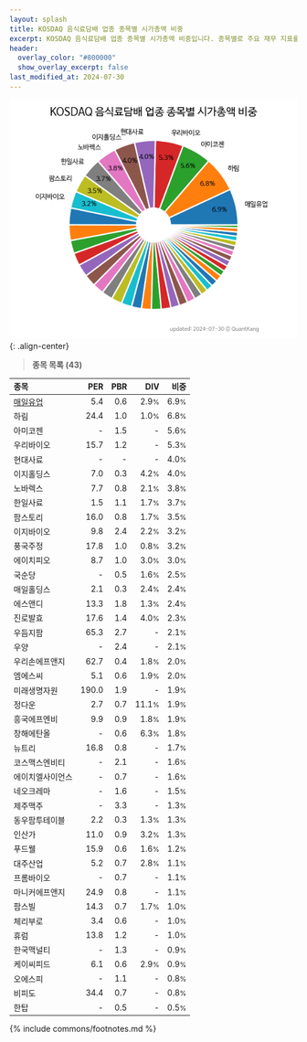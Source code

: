 ```yaml
---
layout: splash
title: KOSDAQ 음식료담배 업종 종목별 시가총액 비중
excerpt: KOSDAQ 음식료담배 업종 종목별 시가총액 비중입니다. 종목별로 주요 재무 지표를 함께 표시합니다.
header:
  overlay_color: "#800000"
  show_overlay_excerpt: false
last_modified_at: 2024-07-30
---
```



![KOSDAQ 음식료담배 업종 종목별 시가총액 비중](/stats/sector/images/kosdaq_업종_음식료담배_종목.png){: .align-center}


> **종목 목록 (43)**<a id="list"></a>

| **종목** | **PER** | **PBR** | **DIV** | **비중** |
| :------- | ------: | ------: | ------: | -------: |
| [매일유업](/267980/) | 5.4 | 0.6 | 2.9<small>%</small> | 6.9<small>%</small> |
| 하림 | 24.4 | 1.0 | 1.0<small>%</small> | 6.8<small>%</small> |
| 아미코젠 | - | 1.5 | - | 5.6<small>%</small> |
| 우리바이오 | 15.7 | 1.2 | - | 5.3<small>%</small> |
| 현대사료 | - | - | - | 4.0<small>%</small> |
| 이지홀딩스 | 7.0 | 0.3 | 4.2<small>%</small> | 4.0<small>%</small> |
| 노바렉스 | 7.7 | 0.8 | 2.1<small>%</small> | 3.8<small>%</small> |
| 한일사료 | 1.5 | 1.1 | 1.7<small>%</small> | 3.7<small>%</small> |
| 팜스토리 | 16.0 | 0.8 | 1.7<small>%</small> | 3.5<small>%</small> |
| 이지바이오 | 9.8 | 2.4 | 2.2<small>%</small> | 3.2<small>%</small> |
| 풍국주정 | 17.8 | 1.0 | 0.8<small>%</small> | 3.2<small>%</small> |
| 에이치피오 | 8.7 | 1.0 | 3.0<small>%</small> | 3.0<small>%</small> |
| 국순당 | - | 0.5 | 1.6<small>%</small> | 2.5<small>%</small> |
| 매일홀딩스 | 2.1 | 0.3 | 2.4<small>%</small> | 2.4<small>%</small> |
| 에스앤디 | 13.3 | 1.8 | 1.3<small>%</small> | 2.4<small>%</small> |
| 진로발효 | 17.6 | 1.4 | 4.0<small>%</small> | 2.3<small>%</small> |
| 우듬지팜 | 65.3 | 2.7 | - | 2.1<small>%</small> |
| 우양 | - | 2.4 | - | 2.1<small>%</small> |
| 우리손에프앤지 | 62.7 | 0.4 | 1.8<small>%</small> | 2.0<small>%</small> |
| 엠에스씨 | 5.1 | 0.6 | 1.9<small>%</small> | 2.0<small>%</small> |
| 미래생명자원 | 190.0 | 1.9 | - | 1.9<small>%</small> |
| 정다운 | 2.7 | 0.7 | 11.1<small>%</small> | 1.9<small>%</small> |
| 흥국에프엔비 | 9.9 | 0.9 | 1.8<small>%</small> | 1.9<small>%</small> |
| 창해에탄올 | - | 0.6 | 6.3<small>%</small> | 1.8<small>%</small> |
| 뉴트리 | 16.8 | 0.8 | - | 1.7<small>%</small> |
| 코스맥스엔비티 | - | 2.1 | - | 1.6<small>%</small> |
| 에이치엘사이언스 | - | 0.7 | - | 1.6<small>%</small> |
| 네오크레마 | - | 1.6 | - | 1.5<small>%</small> |
| 제주맥주 | - | 3.3 | - | 1.3<small>%</small> |
| 동우팜투테이블 | 2.2 | 0.3 | 1.3<small>%</small> | 1.3<small>%</small> |
| 인산가 | 11.0 | 0.9 | 3.2<small>%</small> | 1.3<small>%</small> |
| 푸드웰 | 15.9 | 0.6 | 1.6<small>%</small> | 1.2<small>%</small> |
| 대주산업 | 5.2 | 0.7 | 2.8<small>%</small> | 1.1<small>%</small> |
| 프롬바이오 | - | 0.7 | - | 1.1<small>%</small> |
| 마니커에프앤지 | 24.9 | 0.8 | - | 1.1<small>%</small> |
| 팜스빌 | 14.3 | 0.7 | 1.7<small>%</small> | 1.0<small>%</small> |
| 체리부로 | 3.4 | 0.6 | - | 1.0<small>%</small> |
| 휴럼 | 13.8 | 1.2 | - | 1.0<small>%</small> |
| 한국맥널티 | - | 1.3 | - | 0.9<small>%</small> |
| 케이씨피드 | 6.1 | 0.6 | 2.9<small>%</small> | 0.9<small>%</small> |
| 오에스피 | - | 1.1 | - | 0.8<small>%</small> |
| 비피도 | 34.4 | 0.7 | - | 0.8<small>%</small> |
| 한탑 | - | 0.5 | - | 0.5<small>%</small> |

{% include commons/footnotes.md %}